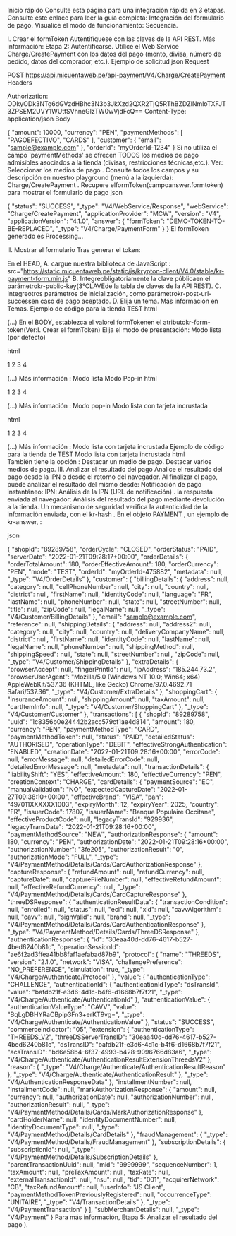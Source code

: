 Inicio rápido
Consulte esta página para una integración rápida en 3 etapas. Consulte este enlace para leer la guía completa: Integración del formulario de pago. Visualice el modo de funcionamiento: Secuencia.

I. Crear el formToken
Autentifíquese con las claves de la API REST. Más información: Etapa 2: Autentificarse.
Utilice el Web Service Charge/CreatePayment con los datos del pago (monto, divisa, número de pedido, datos del comprador, etc.).
Ejemplo de solicitud
json
Request

POST 
https://api.micuentaweb.pe/api-payment/V4/Charge/CreatePayment
Headers

Authorization: 
ODkyODk3NTg6dGVzdHBhc3N3b3JkXzd2QXR2TjQ5RThBZDZlNmloTXFJT3ZPSEM2UVY1WUttSVhneGlzTW0wVjdFcQ==
Content-Type: 
application/json
Body

{
  "amount": 10000,
  "currency": "PEN",
  "paymentMethods": [
    "PAGOEFECTIVO", 
    "CARDS"
  ],
  "customer": {
    "email": "sample@example.com"
  },
  "orderId": "myOrderId-1234"
}
Si no utiliza el campo 'paymentMethods' se ofrecen TODOS los medios de pago admisibles asociados a la tienda (divisas, restricciones técnicas,etc.). Ver:
Seleccionar los medios de pago
. Consulte todos los campos y su descripción en nuestro playground (menú a la izquierda):
Charge/CreatePayment
.
Recupere elformToken(campoanswer.formtoken) para mostrar el formulario de pago
json

{
    "status": "SUCCESS",
    "_type": "V4/WebService/Response",
    "webService": "Charge/CreatePayment",
    "applicationProvider": "MCW",
    "version": "V4",
    "applicationVersion": "4.1.0",
    "answer": {
        "formToken": "DEMO-TOKEN-TO-BE-REPLACED",
        "_type": "V4/Charge/PaymentForm"
    }
}
El formToken generado es Processing...

II. Mostrar el formulario
Tras generar el token:

En el HEAD,
A. cargue nuestra biblioteca de JavaScript : src="https://static.micuentaweb.pe/static/js/krypton-client/V4.0/stable/kr-payment-form.min.js"
B. Integreobligatoriamente la clave públicaen el parámetrokr-public-key(3°CLAVEde la tabla de claves de la API REST).
C. Integreotros parámetros de inicialización, como parámetrokr-post-url-successen caso de pago aceptado.
D. Elija un tema. Más información en Temas.
Ejemplo de código para la tienda TEST
html

<!DOCTYPE html>
<html>
<head>
<meta name="viewport" content="width=device-width, initial-scale=1.0, maximum-scale=1.0, user-scalable=no" />
<meta http-equiv="Content-Type" content="text/html; charset=UTF-8" />
<meta http-equiv="X-UA-Compatible" content="IE=edge" />
<!--
A. load the JS librairy
B. add the kr-public-key
C. add parameters as kr-post-url-success (optionnal)
-->
<script type="text/javascript"
  src="https://static.micuentaweb.pe/static/js/krypton-client/V4.0/stable/kr-payment-form.min.js"
  kr-public-key="89289758:testpublickey_TxzPjl9xKlhM0a6tfSVNilcLTOUZ0ndsTogGTByPUATcE"
  kr-post-url-success="[SUCCESS PAYMENT URL]";>
</script>
<!-- 
D. add a theme néon should be loaded in the HEAD section 
-->
<link rel="stylesheet" href="https://static.micuentaweb.pe/static/js/krypton-client/V4.0/ext/neon-reset.min.css">
<script type="text/javascript" src="https://static.micuentaweb.pe/static/js/krypton-client/V4.0/ext/neon.js">
</script>
</head>
(...)
</html>
En el BODY,
establezca el valorel formTokenen el atributokr-form-token(Ver:I. Crear el formToken)
Elija el modo de presentación:
Modo lista (por defecto)

html

1
2
3
4
<body>
  <div class="kr-smart-form" kr-form-token="[GENERATED FORMTOKEN]"></div>
  (...)
</body>
Más información :
Modo lista
Modo Pop-in
html

1
2
3
4
<body>
  <div class="kr-smart-form" kr-popin kr-form-token="[GENERATED FORMTOKEN]"></div>
  (...)
</body>
Más información :
Modo pop-in
Modo lista con tarjeta incrustada

html

1
2
3
4
<body>
  <div class="kr-smart-form" kr-card-form-expanded kr-form-token="[GENERATED FORMTOKEN]"></div>
  (...)
</body>
Más información :
Modo lista con tarjeta incrustada
Ejemplo de código para la tienda de TEST
Modo lista con tarjeta incrustada
html

<!DOCTYPE html>
<html>
<head>
<meta name="viewport" content="width=device-width, initial-scale=1.0, maximum-scale=1.0, user-scalable=no" />
<meta http-equiv="Content-Type" content="text/html; charset=UTF-8" />
<meta http-equiv="X-UA-Compatible" content="IE=edge" />
<!-- STEP :
1 : load the JS librairy
2 : required public key and the JS parameters as url sucess -->
<script type="text/javascript"
  src="https://static.micuentaweb.pe/static/js/krypton-client/V4.0/stable/kr-payment-form.min.js"
  kr-public-key="89289758:testpublickey_TxzPjl9xKlhM0a6tfSVNilcLTOUZ0ndsTogGTByPUATcE"
  kr-post-url-success="[SUCCESS PAYMENT URL]";>
</script>
<!-- 3 : theme néon should be loaded in the HEAD section   -->
<link rel="stylesheet" href="https://static.micuentaweb.pe/static/js/krypton-client/V4.0/ext/neon-reset.min.css">
<script type="text/javascript" src="https://static.micuentaweb.pe/static/js/krypton-client/V4.0/ext/neon.js">
</script>
</head>
<body>
<!-- 4 : display the form payment -->
<div class="kr-smart-form" kr-card-form-expanded kr-form-token="[GENERATED FORMTOKEN]">
</div>
</body>
</html>
También tiene la opción :
Destacar un medio de pago.
Destacar varios medios de pago.
III. Analizar el resultado del pago
Analice el resultado del pago desde la IPN o desde el retorno del navegador.
Al finalizar el pago, puede analizar el resultado del mismo desde:
Notificación de pago instantáneo: IPN: Análisis de la IPN (URL de notificación) .
la respuesta enviada al navegador: Análisis del resultado del pago mediante devolución a la tienda.
Un mecanismo de seguridad verifica la autenticidad de la información enviada, con el kr-hash . En el objeto PAYMENT , un ejemplo de kr-answer, :

json

{
  "shopId": "89289758",
  "orderCycle": "CLOSED",
  "orderStatus": "PAID",
  "serverDate": "2022-01-21T09:28:17+00:00",
  "orderDetails": {
    "orderTotalAmount": 180,
    "orderEffectiveAmount": 180,
    "orderCurrency": "PEN",
    "mode": "TEST",
    "orderId": "myOrderId-475882",
    "metadata": null,
    "_type": "V4/OrderDetails"
  },
  "customer": {
    "billingDetails": {
      "address": null,
      "category": null,
      "cellPhoneNumber": null,
      "city": null,
      "country": null,
      "district": null,
      "firstName": null,
      "identityCode": null,
      "language": "FR",
      "lastName": null,
      "phoneNumber": null,
      "state": null,
      "streetNumber": null,
      "title": null,
      "zipCode": null,
      "legalName": null,
      "_type": "V4/Customer/BillingDetails"
    },
    "email": "sample@example.com",
    "reference": null,
    "shippingDetails": {
      "address": null,
      "address2": null,
      "category": null,
      "city": null,
      "country": null,
      "deliveryCompanyName": null,
      "district": null,
      "firstName": null,
      "identityCode": null,
      "lastName": null,
      "legalName": null,
      "phoneNumber": null,
      "shippingMethod": null,
      "shippingSpeed": null,
      "state": null,
      "streetNumber": null,
      "zipCode": null,
      "_type": "V4/Customer/ShippingDetails"
    },
    "extraDetails": {
      "browserAccept": null,
      "fingerPrintId": null,
      "ipAddress": "185.244.73.2",
      "browserUserAgent": "Mozilla/5.0 (Windows NT 10.0; Win64; x64) AppleWebKit/537.36 (KHTML, like Gecko) Chrome/97.0.4692.71 Safari/537.36",
      "_type": "V4/Customer/ExtraDetails"
    },
    "shoppingCart": {
      "insuranceAmount": null,
      "shippingAmount": null,
      "taxAmount": null,
      "cartItemInfo": null,
      "_type": "V4/Customer/ShoppingCart"
    },
    "_type": "V4/Customer/Customer"
  },
  "transactions": [
    {
      "shopId": "89289758",
      "uuid": "1c8356b0e24442b2acc579cf1ae4d814",
      "amount": 180,
      "currency": "PEN",
      "paymentMethodType": "CARD",
      "paymentMethodToken": null,
      "status": "PAID",
      "detailedStatus": "AUTHORISED",
      "operationType": "DEBIT",
      "effectiveStrongAuthentication": "ENABLED",
      "creationDate": "2022-01-21T09:28:16+00:00",
      "errorCode": null,
      "errorMessage": null,
      "detailedErrorCode": null,
      "detailedErrorMessage": null,
      "metadata": null,
      "transactionDetails": {
        "liabilityShift": "YES",
        "effectiveAmount": 180,
        "effectiveCurrency": "PEN",
        "creationContext": "CHARGE",
        "cardDetails": {
          "paymentSource": "EC",
          "manualValidation": "NO",
          "expectedCaptureDate": "2022-01-27T09:38:10+00:00",
          "effectiveBrand": "VISA",
          "pan": "497011XXXXXX1003",
          "expiryMonth": 12,
          "expiryYear": 2025,
          "country": "FR",
          "issuerCode": 17807,
          "issuerName": "Banque Populaire Occitane",
          "effectiveProductCode": null,
          "legacyTransId": "929936",
          "legacyTransDate": "2022-01-21T09:28:16+00:00",
          "paymentMethodSource": "NEW",
          "authorizationResponse": {
            "amount": 180,
            "currency": "PEN",
            "authorizationDate": "2022-01-21T09:28:16+00:00",
            "authorizationNumber": "3fe205",
            "authorizationResult": "0",
            "authorizationMode": "FULL",
            "_type": "V4/PaymentMethod/Details/Cards/CardAuthorizationResponse"
          },
          "captureResponse": {
            "refundAmount": null,
            "refundCurrency": null,
            "captureDate": null,
            "captureFileNumber": null,
            "effectiveRefundAmount": null,
            "effectiveRefundCurrency": null,
            "_type": "V4/PaymentMethod/Details/Cards/CardCaptureResponse"
          },
          "threeDSResponse": {
            "authenticationResultData": {
              "transactionCondition": null,
              "enrolled": null,
              "status": null,
              "eci": null,
              "xid": null,
              "cavvAlgorithm": null,
              "cavv": null,
              "signValid": null,
              "brand": null,
              "_type": "V4/PaymentMethod/Details/Cards/CardAuthenticationResponse"
            },
            "_type": "V4/PaymentMethod/Details/Cards/ThreeDSResponse"
          },
          "authenticationResponse": {
            "id": "30eaa40d-dd76-4617-b527-4bed6240b81c",
            "operationSessionId": "ae6f2ad3ffea41bb8faf1aefabad87b9",
            "protocol": {
              "name": "THREEDS",
              "version": "2.1.0",
              "network": "VISA",
              "challengePreference": "NO_PREFERENCE",
              "simulation": true,
              "_type": "V4/Charge/Authenticate/Protocol"
            },
            "value": {
              "authenticationType": "CHALLENGE",
              "authenticationId": {
                "authenticationIdType": "dsTransId",
                "value": "bafdb21f-e3d6-4d1c-b4f6-d1668b7f7f21",
                "_type": "V4/Charge/Authenticate/AuthenticationId"
              },
              "authenticationValue": {
                "authenticationValueType": "CAVV",
                "value": "BqLgDBHYRaCBpip3Fn3+erKT9vg=",
                "_type": "V4/Charge/Authenticate/AuthenticationValue"
              },
              "status": "SUCCESS",
              "commerceIndicator": "05",
              "extension": {
                "authenticationType": "THREEDS_V2",
                "threeDSServerTransID": "30eaa40d-dd76-4617-b527-4bed6240b81c",
                "dsTransID": "bafdb21f-e3d6-4d1c-b4f6-d1668b7f7f21",
                "acsTransID": "bd6e58b4-6f37-4993-b428-9096766d83a6",
                "_type": "V4/Charge/Authenticate/AuthenticationResultExtensionThreedsV2"
              },
              "reason": {
                "_type": "V4/Charge/Authenticate/AuthenticationResultReason"
              },
              "_type": "V4/Charge/Authenticate/AuthenticationResult"
            },
            "_type": "V4/AuthenticationResponseData"
          },
          "installmentNumber": null,
          "installmentCode": null,
          "markAuthorizationResponse": {
            "amount": null,
            "currency": null,
            "authorizationDate": null,
            "authorizationNumber": null,
            "authorizationResult": null,
            "_type": "V4/PaymentMethod/Details/Cards/MarkAuthorizationResponse"
          },
          "cardHolderName": null,
          "identityDocumentNumber": null,
          "identityDocumentType": null,
          "_type": "V4/PaymentMethod/Details/CardDetails"
        },
        "fraudManagement": {
          "_type": "V4/PaymentMethod/Details/FraudManagement"
        },
        "subscriptionDetails": {
          "subscriptionId": null,
          "_type": "V4/PaymentMethod/Details/SubscriptionDetails"
        },
        "parentTransactionUuid": null,
        "mid": "9999999",
        "sequenceNumber": 1,
        "taxAmount": null,
        "preTaxAmount": null,
        "taxRate": null,
        "externalTransactionId": null,
        "nsu": null,
        "tid": "001",
        "acquirerNetwork": "CB",
        "taxRefundAmount": null,
        "userInfo": "JS Client",
        "paymentMethodTokenPreviouslyRegistered": null,
        "occurrenceType": "UNITAIRE",
        "_type": "V4/TransactionDetails"
      },
      "_type": "V4/PaymentTransaction"
    }
  ],
  "subMerchantDetails": null,
  "_type": "V4/Payment"
}
Para más información, Etapa 5: Analizar el resultado del pago ).